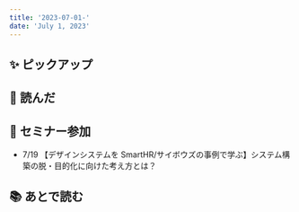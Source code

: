 ```yaml
---
title: '2023-07-01-'
date: 'July 1, 2023'
---
```


## ✨ ピックアップ

## 👀 読んだ

## 🚶 セミナー参加

- 7/19 【デザインシステムを SmartHR/サイボウズの事例で学ぶ】システム構築の脱・目的化に向けた考え方とは？

## 📚 あとで読む

